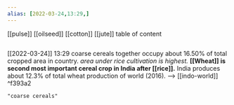 ```yaml
---
alias: [2022-03-24,13:29,]
---
```

[[pulse]] [[oilseed]] [[cotton]] [[jute]]
table of content
```toc
```

[[2022-03-24]] 13:29
coarse cereals together occupy about 16.50% of total cropped area in country.
*area under rice cultivation is highest.*
**[[Wheat]] is second most important cereal crop in India after [[rice]].**
India produces about 12.3% of total wheat production of world (2016). --> [[indo-world]] ^f393a2
```query
"coarse cereals"
```